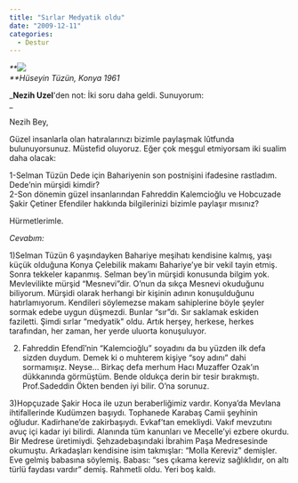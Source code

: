 ```yaml
---
title: "Sırlar Medyatik oldu"
date: "2009-12-11"
categories: 
  - Destur
---
```


_**![](../uploads/image/konya.jpg)  
**Hüseyin Tüzün, Konya 1961_

_**Nezih Uzel**'den not: İki soru daha geldi. Sunuyorum:  
_

Nezih Bey,

Güzel insanlarla olan hatıralarınızı bizimle paylaşmak lûtfunda bulunuyorsunuz. Müstefid oluyoruz. Eğer çok meşgul etmiyorsam iki sualim daha olacak:

1-Selman Tüzün Dede için Bahariyenin son postnişini ifadesine rastladım. Dede’nin mürşidi kimdir?  
2-Son dönemin güzel insanlarından Fahreddin Kalemcioğlu ve Hobcuzade Şakir Çetiner Efendiler hakkında bilgilerinizi bizimle paylaşır mısınız?

Hürmetlerimle.

_Cevabım:_

1)Selman Tüzün 6 yaşındayken Bahariye meşihatı kendisine kalmış, yaşı küçük olduğuna Konya Çelebilik makamı Bahariye’ye bir vekil tayin etmiş. Sonra tekkeler kapanmış. Selman bey’in mürşidi konusunda bilgim yok. Mevlevilikte mürşid “Mesnevi”dir. O’nun da sıkça Mesnevi okuduğunu biliyorum. Mürşidi olarak herhangi bir kişinin adının konuşulduğunu hatırlamıyorum. Kendileri söylemezse makam sahiplerine böyle şeyler sormak edebe uygun düşmezdi. Bunlar “sır”dı. Sır saklamak eskiden faziletti. Şimdi sırlar “medyatik" oldu. Artık herşey, herkese, herkes tarafından, her zaman, her yerde uluorta konuşuluyor.

2) Fahreddin Efendî’nin “Kalemcioğlu” soyadını da bu yüzden ilk defa sizden duydum. Demek ki o muhterem kişiye “soy adını” dahi sormamışız. Neyse… Birkaç defa merhum Hacı Muzaffer Ozak’ın dükkanında görmüştüm. Bende oldukça derin bir tesir bırakmıştı. Prof.Sadeddin Ökten benden iyi bilir. O’na sorunuz.  
  
3)Hopçuzade Şakir Hoca ile uzun beraberliğimiz vardır. Konya’da Mevlana ihtifallerinde Kudümzen başıydı. Tophanede Karabaş Camii şeyhinin oğludur. Kadirhane’de zakirbaşıydı. Evkaf’tan emekliydi. Vakıf mevzutını avuç içi kadar iyi bilirdi. Alanında tüm kanunları ve Mecelle’yi ezbere okurdu. Bir Medrese üretimiydi. Şehzadebaşındaki İbrahim Paşa Medresesinde okumuştu. Arkadaşları kendisine isim takmışlar: “Molla Kereviz” demişler. Eve gelmiş babasına söylemiş. Babası: “ses çıkama kereviz sağlıklıdır, on altı türlü faydası vardır” demiş. Rahmetli oldu. Yeri boş kaldı.
